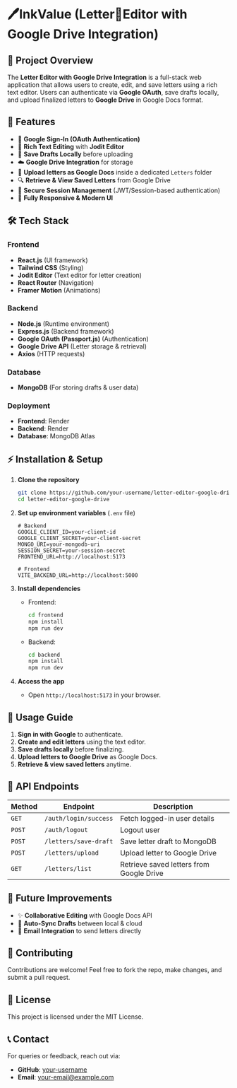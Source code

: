 # 🖊️InkValue (Letter📄Editor with Google Drive Integration)

## 📌 Project Overview
The **Letter Editor with Google Drive Integration** is a full-stack web application that allows users to create, edit, and save letters using a rich text editor. Users can authenticate via **Google OAuth**, save drafts locally, and upload finalized letters to **Google Drive** in Google Docs format.

## 🚀 Features
- 🔑 **Google Sign-In (OAuth Authentication)**
- 📝 **Rich Text Editing** with **Jodit Editor**
- 💾 **Save Drafts Locally** before uploading
- ☁️ **Google Drive Integration** for storage
- 📄 **Upload letters as Google Docs** inside a dedicated `Letters` folder
- 🔍 **Retrieve & View Saved Letters** from Google Drive
- 🔐 **Secure Session Management** (JWT/Session-based authentication)
- 🚀 **Fully Responsive & Modern UI**

## 🛠 Tech Stack
### **Frontend**
- **React.js** (UI framework)
- **Tailwind CSS** (Styling)
- **Jodit Editor** (Text editor for letter creation)
- **React Router** (Navigation)
- **Framer Motion** (Animations)

### **Backend**
- **Node.js** (Runtime environment)
- **Express.js** (Backend framework)
- **Google OAuth (Passport.js)** (Authentication)
- **Google Drive API** (Letter storage & retrieval)
- **Axios** (HTTP requests)

### **Database**
- **MongoDB** (For storing drafts & user data)

### **Deployment**
- **Frontend**: Render 
- **Backend**: Render 
- **Database**: MongoDB Atlas

## ⚡ Installation & Setup
1. **Clone the repository**
   ```sh
   git clone https://github.com/your-username/letter-editor-google-drive.git
   cd letter-editor-google-drive
   ```

2. **Set up environment variables** (`.env` file)
   ```env
   # Backend
   GOOGLE_CLIENT_ID=your-client-id
   GOOGLE_CLIENT_SECRET=your-client-secret
   MONGO_URI=your-mongodb-uri
   SESSION_SECRET=your-session-secret
   FRONTEND_URL=http://localhost:5173

   # Frontend
   VITE_BACKEND_URL=http://localhost:5000
   ```

3. **Install dependencies**
   - Frontend:
     ```sh
     cd frontend
     npm install
     npm run dev
     ```
   - Backend:
     ```sh
     cd backend
     npm install
     npm run dev
     ```

4. **Access the app**
   - Open `http://localhost:5173` in your browser.

## 📌 Usage Guide
1. **Sign in with Google** to authenticate.
2. **Create and edit letters** using the text editor.
3. **Save drafts locally** before finalizing.
4. **Upload letters to Google Drive** as Google Docs.
5. **Retrieve & view saved letters** anytime.

## 📜 API Endpoints
| Method | Endpoint | Description |
|--------|----------|-------------|
| `GET`  | `/auth/login/success` | Fetch logged-in user details |
| `POST` | `/auth/logout` | Logout user |
| `POST` | `/letters/save-draft` | Save letter draft to MongoDB |
| `POST` | `/letters/upload` | Upload letter to Google Drive |
| `GET`  | `/letters/list` | Retrieve saved letters from Google Drive |

## 🎯 Future Improvements
- ✨ **Collaborative Editing** with Google Docs API
- 🔄 **Auto-Sync Drafts** between local & cloud
- 📧 **Email Integration** to send letters directly

## 🤝 Contributing
Contributions are welcome! Feel free to fork the repo, make changes, and submit a pull request.

## 📜 License
This project is licensed under the MIT License.

## 📞 Contact
For queries or feedback, reach out via:
- **GitHub**: [your-username](https://github.com/your-username)
- **Email**: your-email@example.com

